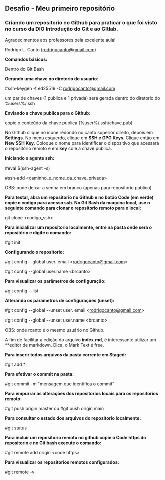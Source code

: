 ## Desafio - Meu primeiro repositório

### Criando um repositorio no Github para praticar o que foi visto no curso da DIO Introdução do Git e ao GItlab.

Agradecimentos aos professores pela excelente aula!

Rodrigo L. Canto (rodrigocanto@gmail.com)

**Comandos básicos:**

Dentro do Git Bash

**Gerando uma chave no diretorio do usuario**:

#ssh-keygen -t ed25519 -C rodrigocanto@gmail.com

um par de chaves (1 publica e 1 privada) será gerada dentro do diretorio do %users%/.ssh

**Enviando a chave publica para o Github:**

copie o conteúdo da chave publica (%user%/.ssh/chave.pub)

No Github clique no icone redondo no canto superior direito, depois em **Settings**. No menu esquerdo, clique em **SSH e GPG Keys**. Clique então em **New SSH Key**. Coloque o nome para identificar o dispositivo que acessará o repositório remoto e em **key** cole a chave publica.

**Iniciando o agente ssh:**

#eval $(ssh-agent -s)

#ssh-add \<caminho_e_nome_da_chave_privada\>

OBS: pode deixar a senha em branco (apenas para repositorio publico)

**Para testar, abra um repositorio no Github e no botão Code (em verde) copie o codigo para acesso ssh. No Git Bash da maquina local, use o seguinte comando para clonar o repositorio remoto para o local:**

git clone \<codigo_ssh>

**Para inicializar um repositorio localmente, entre na pasta onde sera o repositório e digite o comando:**

#git init

**Configurando o repositorio:**

#git config --global user. email \<rodrigocanto@gmail.com\>

#git config --global user.name \<brcanto\>

**Para visualizar os parâmetros de configuração:**

#git config --list

**Alterando os parametros de configurações (unset):**

#git config --global --unset user. email \<rodrigocanto@gmail.com\>

#git config --global --unset user.name \<brcanto\>

OBS: onde rcanto é o mesmo usuário no Github.

A fim de facilitar a edição do arquivo **index.md**, é interessante utilizar um **editor de markdown. Dica, o Mark Text é free.

**Para inserir todos arquivos da pasta corrente em Staged:**

#git add *

**Para efetivar o commit na pasta:**

#git commit -m "mensagem que identifica o commit"

**Para empurrar as alterações dos repositorios locais para os repositorios remoto:**

#git push origin master
  ou
#git push origin main

**Para consultar o estado dos arquivos do repositorio localmente:**

#git status

**Para incluir um repositorio remoto no github copie o Code https do repositorio e no Git bash execute o comando:**

#git remote add origin \<code https\>

**Para visualizar os repositorios remotos configurados:**

#git remote -v


